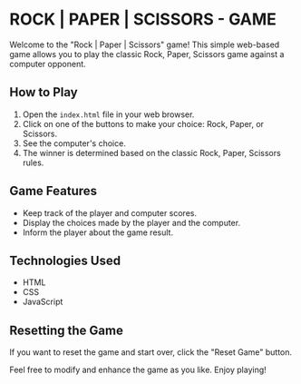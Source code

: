 # ROCK | PAPER | SCISSORS - GAME

Welcome to the "Rock | Paper | Scissors" game!
This simple web-based game allows you to play the classic Rock, Paper, Scissors game against a computer opponent.

## How to Play

1. Open the `index.html` file in your web browser.
2. Click on one of the buttons to make your choice: Rock, Paper, or Scissors.
3. See the computer's choice.
4. The winner is determined based on the classic Rock, Paper, Scissors rules.

## Game Features

- Keep track of the player and computer scores.
- Display the choices made by the player and the computer.
- Inform the player about the game result.

## Technologies Used

- HTML
- CSS
- JavaScript

## Resetting the Game

If you want to reset the game and start over, click the "Reset Game" button.

Feel free to modify and enhance the game as you like. Enjoy playing!

